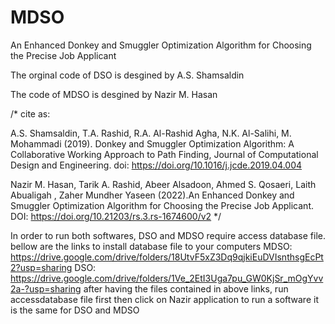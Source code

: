 # MDSO
An Enhanced Donkey and Smuggler Optimization Algorithm for Choosing the Precise Job Applicant


The orginal code of DSO is desgined by A.S. Shamsaldin

The code of MDSO is desgined by Nazir M. Hasan

/*
cite as:

A.S. Shamsaldin, T.A. Rashid, R.A. Al-Rashid Agha, N.K. Al-Salihi, M. Mohammadi (2019). Donkey and Smuggler Optimization Algorithm: A Collaborative Working Approach to Path Finding, Journal of Computational Design and Engineering. 
doi: https://doi.org/10.1016/j.jcde.2019.04.004


Nazir M. Hasan, Tarik A. Rashid, Abeer Alsadoon, Ahmed S. Qosaeri, Laith Abualigah , Zaher Mundher Yaseen (2022).An Enhanced Donkey and Smuggler Optimization Algorithm for Choosing the Precise Job Applicant. 
DOI: https://doi.org/10.21203/rs.3.rs-1674600/v2 
*/

In order to run both softwares, 
DSO and MDSO require access database file.
bellow are the links to install database file to your computers
MDSO: https://drive.google.com/drive/folders/18UtvF5xZ3Dq9qjkiEuDVIsnthsgEcPt2?usp=sharing
DSO: https://drive.google.com/drive/folders/1Ve_2EtI3Uga7pu_GW0KjSr_mOgYvv2a-?usp=sharing
after having the files contained in above links,  run accessdatabase file first 
then click on Nazir application to run a software
it is the same for DSO and MDSO


